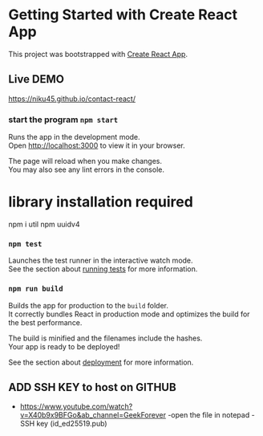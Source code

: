 # Getting Started with Create React App

This project was bootstrapped with [Create React App](https://github.com/facebook/create-react-app).

## Live DEMO
https://niku45.github.io/contact-react/

### start the program `npm start`

Runs the app in the development mode.\
Open [http://localhost:3000](http://localhost:3000) to view it in your browser.

The page will reload when you make changes.\
You may also see any lint errors in the console.


# library installation required
npm i util
npm uuidv4


### `npm test`

Launches the test runner in the interactive watch mode.\
See the section about [running tests](https://facebook.github.io/create-react-app/docs/running-tests) for more information.

### `npm run build`

Builds the app for production to the `build` folder.\
It correctly bundles React in production mode and optimizes the build for the best performance.

The build is minified and the filenames include the hashes.\
Your app is ready to be deployed!

See the section about [deployment](https://facebook.github.io/create-react-app/docs/deployment) for more information.

## ADD SSH KEY to host on GITHUB
- https://www.youtube.com/watch?v=X40b9x9BFGo&ab_channel=GeekForever
-open the file in notepad
-SSH key (id_ed25519.pub)
